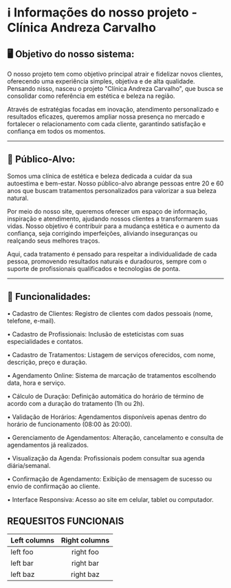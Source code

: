 <h1> ℹ️ Informações do nosso projeto - Clínica Andreza Carvalho</h1>

<h2> 🖥️ Objetivo do nosso sistema: </h2>
<p> O nosso projeto tem como objetivo principal atrair e fidelizar novos clientes, oferecendo uma experiência simples, objetiva e de alta qualidade. Pensando nisso, nasceu o projeto "Clínica Andreza Carvalho", que busca se consolidar como referência em estética e beleza na região.

Através de estratégias focadas em inovação, atendimento personalizado e resultados eficazes, queremos ampliar nossa presença no mercado e fortalecer o relacionamento com cada cliente, garantindo satisfação e confiança em todos os momentos.  </p>

---

<h2> 🚻 Público-Alvo: </h2>
<p> Somos uma clínica de estética e beleza dedicada a cuidar da sua autoestima e bem-estar. Nosso público-alvo abrange pessoas entre 20 e 60 anos que buscam tratamentos personalizados para valorizar a sua beleza natural.

Por meio do nosso site, queremos oferecer um espaço de informação, inspiração e atendimento, ajudando nossos clientes a transformarem suas vidas. Nosso objetivo é contribuir para a mudança estética e o aumento da confiança, seja corrigindo imperfeições, aliviando inseguranças ou realçando seus melhores traços.

Aqui, cada tratamento é pensado para respeitar a individualidade de cada pessoa, promovendo resultados naturais e duradouros, sempre com o suporte de profissionais qualificados e tecnologias de ponta.  </p>

---

<h2> 🏥 Funcionalidades: </h2>

• Cadastro de Clientes: Registro de clientes com dados pessoais (nome, telefone, e-mail).

• Cadastro de Profissionais: Inclusão de esteticistas com suas especialidades e contatos.

• Cadastro de Tratamentos: Listagem de serviços oferecidos, com nome, descrição, preço e duração.

• Agendamento Online: Sistema de marcação de tratamentos escolhendo data, hora e serviço.

• Cálculo de Duração: Definição automática do horário de término de acordo com a duração do tratamento (1h ou 2h).

• Validação de Horários: Agendamentos disponíveis apenas dentro do horário de funcionamento (08:00 às 20:00).

• Gerenciamento de Agendamentos: Alteração, cancelamento e consulta de agendamentos já realizados.

• Visualização da Agenda: Profissionais podem consultar sua agenda diária/semanal.

• Confirmação de Agendamento: Exibição de mensagem de sucesso ou envio de confirmação ao cliente.

• Interface Responsiva: Acesso ao site em celular, tablet ou computador.

## REQUESITOS FUNCIONAIS

| Left columns  | Right columns |
| ------------- |:-------------:|
| left foo      | right foo     |
| left bar      | right bar     |
| left baz      | right baz     |
